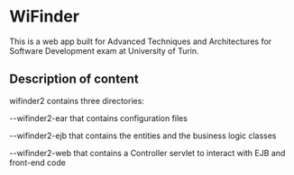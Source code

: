 # WiFinder
This is a web app built for Advanced Techniques and Architectures for Software Development exam at University of Turin.

## Description of content
wifinder2 contains three directories:

--wifinder2-ear that contains configuration files

--wifinder2-ejb that contains the entities and the business logic classes

--wifinder2-web that contains a Controller servlet to interact with EJB and front-end code

